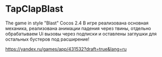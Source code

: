 # TapClapBlast
The game in style "Blast" Cocos 2.4
В игре реализована основная механика, реализована анимации падения через твины, отдельно обрабатываем Ui вызовы через подписки
и оставлены заглушки для остальных бустеров под расширение!

https://yandex.ru/games/app/431532?draft=true&lang=ru
